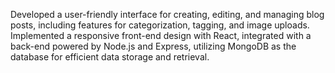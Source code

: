 Developed a user-friendly interface for creating, editing, and managing blog posts, including features for categorization, tagging, and image uploads.
Implemented a responsive front-end design with React, integrated with a back-end powered by Node.js and Express, utilizing MongoDB as the database for efficient data storage and retrieval.
